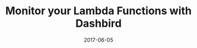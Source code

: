 ---
date: 2017-06-05
title: Monitor your Lambda Functions with Dashbird
linktitle: Monitoring
description: Monitoring
kbSeries: ["CUser Guide"]
kbSeries_weight: 100
---